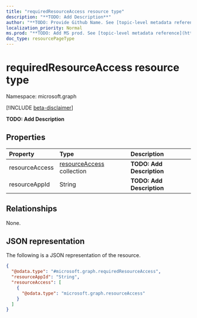 ```yaml
---
title: "requiredResourceAccess resource type"
description: "**TODO: Add Description**"
author: "**TODO: Provide Github Name. See [topic-level metadata reference](https://msgo.azurewebsites.net/add/document/guidelines/metadata.html#topic-level-metadata)**"
localization_priority: Normal
ms.prod: "**TODO: Add MS prod. See [topic-level metadata reference](https://msgo.azurewebsites.net/add/document/guidelines/metadata.html#topic-level-metadata)**"
doc_type: resourcePageType
---
```


# requiredResourceAccess resource type

Namespace: microsoft.graph

[!INCLUDE [beta-disclaimer](../../includes/beta-disclaimer.md)]

**TODO: Add Description**

## Properties
|Property|Type|Description|
|:---|:---|:---|
|resourceAccess|[resourceAccess](../resources/resourceaccess.md) collection|**TODO: Add Description**|
|resourceAppId|String|**TODO: Add Description**|

## Relationships
None.

## JSON representation
The following is a JSON representation of the resource.
<!-- {
  "blockType": "resource",
  "@odata.type": "microsoft.graph.requiredResourceAccess"
}
-->
``` json
{
  "@odata.type": "#microsoft.graph.requiredResourceAccess",
  "resourceAppId": "String",
  "resourceAccess": [
    {
      "@odata.type": "microsoft.graph.resourceAccess"
    }
  ]
}
```

